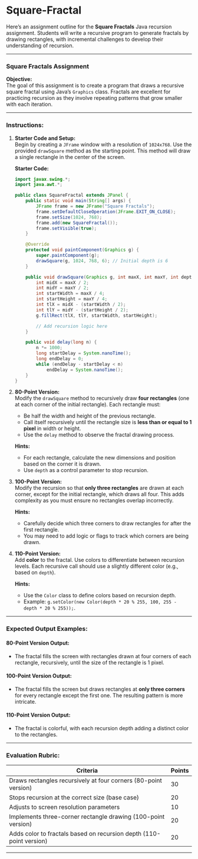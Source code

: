 # Square-Fractal

Here’s an assignment outline for the **Square Fractals** Java recursion assignment. Students will write a recursive program to generate fractals by drawing rectangles, with incremental challenges to develop their understanding of recursion.

---

### **Square Fractals Assignment**
**Objective:**  
The goal of this assignment is to create a program that draws a recursive square fractal using Java’s `Graphics` class. Fractals are excellent for practicing recursion as they involve repeating patterns that grow smaller with each iteration.

---

### **Instructions:**

1. **Starter Code and Setup:**  
   Begin by creating a `JFrame` window with a resolution of `1024x768`. Use the provided `drawSquare` method as the starting point. This method will draw a single rectangle in the center of the screen.

   **Starter Code:**
   ```java
   import javax.swing.*;
   import java.awt.*;

   public class SquareFractal extends JPanel {
       public static void main(String[] args) {
           JFrame frame = new JFrame("Square Fractals");
           frame.setDefaultCloseOperation(JFrame.EXIT_ON_CLOSE);
           frame.setSize(1024, 768);
           frame.add(new SquareFractal());
           frame.setVisible(true);
       }

       @Override
       protected void paintComponent(Graphics g) {
           super.paintComponent(g);
           drawSquare(g, 1024, 768, 6); // Initial depth is 6
       }

       public void drawSquare(Graphics g, int maxX, int maxY, int depth) {
           int midX = maxX / 2;
           int midY = maxY / 2;
           int startWidth = maxX / 4;
           int startHeight = maxY / 4;
           int tlX = midX - (startWidth / 2);
           int tlY = midY - (startHeight / 2);
           g.fillRect(tlX, tlY, startWidth, startHeight);

           // Add recursion logic here
       }

       public void delay(long n) {
           n *= 1000;
           long startDelay = System.nanoTime();
           long endDelay = 0;
           while (endDelay - startDelay < n)
               endDelay = System.nanoTime();
       }
   }
   ```

2. **80-Point Version:**  
   Modify the `drawSquare` method to recursively draw **four rectangles** (one at each corner of the initial rectangle). Each rectangle must:
   - Be half the width and height of the previous rectangle.
   - Call itself recursively until the rectangle size is **less than or equal to 1 pixel** in width or height.
   - Use the `delay` method to observe the fractal drawing process.

   **Hints:**  
   - For each rectangle, calculate the new dimensions and position based on the corner it is drawn.
   - Use `depth` as a control parameter to stop recursion.

3. **100-Point Version:**  
   Modify the recursion so that **only three rectangles** are drawn at each corner, except for the initial rectangle, which draws all four. This adds complexity as you must ensure no rectangles overlap incorrectly.

   **Hints:**  
   - Carefully decide which three corners to draw rectangles for after the first rectangle.
   - You may need to add logic or flags to track which corners are being drawn.

4. **110-Point Version:**  
   Add **color** to the fractal. Use colors to differentiate between recursion levels. Each recursive call should use a slightly different color (e.g., based on `depth`).

   **Hints:**  
   - Use the `Color` class to define colors based on recursion depth.
   - Example: `g.setColor(new Color(depth * 20 % 255, 100, 255 - depth * 20 % 255));`.

---

### **Expected Output Examples:**

#### **80-Point Version Output:**
- The fractal fills the screen with rectangles drawn at four corners of each rectangle, recursively, until the size of the rectangle is 1 pixel.

#### **100-Point Version Output:**
- The fractal fills the screen but draws rectangles at **only three corners** for every rectangle except the first one. The resulting pattern is more intricate.

#### **110-Point Version Output:**
- The fractal is colorful, with each recursion depth adding a distinct color to the rectangles.

---

### **Evaluation Rubric:**
| **Criteria**               | **Points** |
|----------------------------|------------|
| Draws rectangles recursively at four corners (80-point version) | 30         |
| Stops recursion at the correct size (base case)                | 20         |
| Adjusts to screen resolution parameters                        | 10         |
| Implements three-corner rectangle drawing (100-point version)  | 20         |
| Adds color to fractals based on recursion depth (110-point version) | 20         |

---

